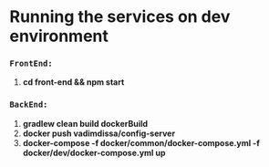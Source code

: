 # Running the services on dev environment
### `FrontEnd:`
1. **cd front-end && npm start**

### `BackEnd:`
1. **gradlew clean build dockerBuild**
2. **docker push vadimdissa/config-server**
3. **docker-compose -f docker/common/docker-compose.yml -f docker/dev/docker-compose.yml up**